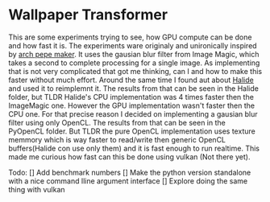 Wallpaper Transformer
=====================

This are some experiments trying to see, how GPU compute can be done and how fast it is. 
The experiments ware originaly and unironically inspired by [arch pepe maker](https://gitlab.com/SillyPill/arch-pape-maker/-/tree/master). It uses the gausian blur filter from Image Magic, which takes a second to complete processing for a single image. As implementing that is not very complicated that got me thinking, can I and how to make this faster without much effort. Around the same time I found aut about [Halide](https://halide-lang.org/) and used it to reimplemnt it. The results from that can be seen in the Halide folder, but TLDR Halide's CPU implementation was 4 times faster then the ImageMagic one. However the GPU implementation wasn't faster then the CPU one. For that precise reason I decided on implementing a gausian blur filter using only OpenCL. The results from that can be seen in the PyOpenCL folder. But TLDR the pure OpenCL implementation uses texture memmory which is way faster to read/write then generic OpenCL buffers(Halide con use only them) and it is fast enough to run realtime. This made me curious how fast can this be done using vulkan (Not there yet).

Todo:
[] Add benchmark numbers
[] Make the python version standalone with a nice command lline argument interface
[] Explore doing the same thing with vulkan
